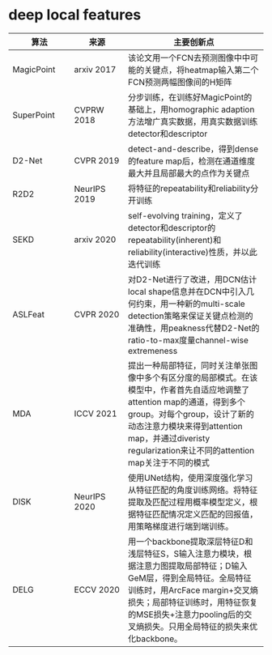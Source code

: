 # deep local features

<table><thead><tr><th width="150">算法</th><th width="150">来源</th><th width="450.2">主要创新点</th></tr></thead><tbody><tr><td>MagicPoint</td><td>arxiv 2017</td><td>该论文用一个FCN去预测图像中中可能的关键点，将heatmap输入第二个FCN预测两幅图像间的H矩阵</td></tr><tr><td>SuperPoint</td><td>CVPRW 2018</td><td>分步训练，在训练好MagicPoint的基础上，用homographic adaption方法增广真实数据，用真实数据训练detector和descriptor</td></tr><tr><td>D2-Net</td><td>CVPR 2019</td><td>detect-and-describe，得到dense的feature map后，检测在通道维度最大并且局部最大的点作为关键点</td></tr><tr><td>R2D2</td><td>NeurIPS 2019</td><td>将特征的repeatability和reliability分开训练</td></tr><tr><td>SEKD</td><td>arxiv 2020</td><td>self-evolving training，定义了detector和descriptor的repeatability(inherent)和reliability(interactive)性质，并以此迭代训练</td></tr><tr><td>ASLFeat</td><td>CVPR 2020</td><td>对D2-Net进行了改进，用DCN估计local shape信息并在DCN中引入几何约束，用一种新的multi-scale detection策略来保证关键点检测的准确性，用peakness代替D2-Net的ratio-to-max度量channel-wise extremeness</td></tr><tr><td>MDA</td><td>ICCV 2021</td><td>提出一种局部特征，同时关注单张图像中多个有区分度的局部模式。在该模型中，作者首先自适应地调整了attention map的通道，得到多个group。对每个group，设计了新的动态注意力模块来得到attention map，并通过diveristy regularization来让不同的attention map关注于不同的模式</td></tr><tr><td>DISK</td><td>NeurIPS 2020</td><td>使用UNet结构，使用深度强化学习从特征匹配的角度训练网络。将特征提取及匹配过程用概率模型定义，根据特征匹配情况定义匹配的回报值，用策略梯度进行端到端训练。</td></tr><tr><td>DELG</td><td>ECCV 2020</td><td>用一个backbone提取深层特征D和浅层特征S，S输入注意力模块，根据注意力图提取局部特征；D输入GeM层，得到全局特征。全局特征训练时，用ArcFace margin+交叉熵损失；局部特征训练时，用特征恢复的MSE损失+注意力pooling后的交叉熵损失。只用全局特征的损失来优化backbone。</td></tr></tbody></table>
